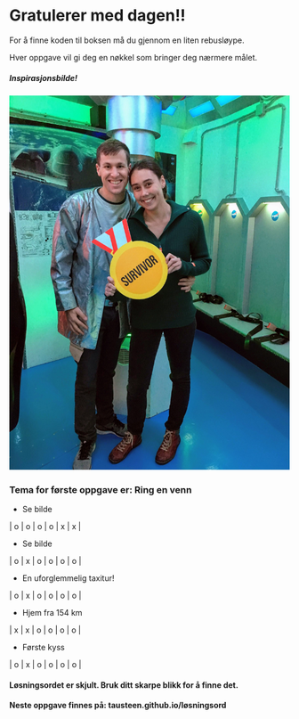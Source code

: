 # Gratulerer med dagen!!

For å finne koden til boksen må du gjennom en liten rebusløype.

Hver oppgave vil gi deg en nøkkel som bringer deg nærmere målet.

##### Inspirasjonsbilde!

![img](escape.JPG)

### Tema for første oppgave er: Ring en venn

- Se bilde

| o | o | o | o | x | x | 

- Se bilde

| o | x | o | o | o | o | 

- En uforglemmelig taxitur!

| o | x | o | o | o | o | 

- Hjem fra 154 km

| x | x | o | o | o | o | 

- Første kyss

| o | x | o | o | o | o | 

#### Løsningsordet er skjult. Bruk ditt skarpe blikk for å finne det.

#### Neste oppgave finnes på: tausteen.github.io/løsningsord
